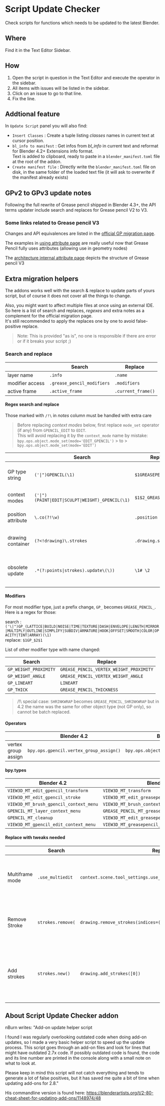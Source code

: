 # Script Update Checker
Check scripts for functions which needs to be updated to the latest Blender.

## Where

Find it in the Text Editor Sidebar.

## How

1. Open the script in question in the Text Editor and execute the operator in the sidebar. 
2. All items with issues will be listed in the sidebar. 
3. Click on an issue to go to that line. 
4. Fix the line.

## Addtional feature

In `Update Script` panel you will also find:
- `Insert Classes` : Create a tuple listing *classes* names in current text at cursor position. 
- `bl_info to manifest` : Get infos from *bl_info* in current text and reformat for Blender 4.2+ Extensions info format.  
Text is added to clipboard, ready to paste in a `blender_manifest.toml` file at the root of the addon.  
- `Create manifest file` : Directly write the `blender_manifest.toml` file on disk, in the same folder of the loaded text file (it will ask to overwrite if the manifest already exists)

## GPv2 to GPv3 update notes

Following the full rewrite of Grease pencil shipped in Blender 4.3+, the API terms updater include search and replaces for Grease pencil V2 to V3.
 
### Some links related to Grease pencil V3

Changes and API equivalences are listed in the [official GP migration page](https://developer.blender.org/docs/release_notes/4.3/grease_pencil_migration/).

The examples in [using attribute page](https://docs.blender.org/api/4.3/bpy.types.Attribute.html#using-attributes) are really useful now that Grease Pencil fully uses attributes (allowing use in geometry nodes)

The [architecture internal attribute page](https://developer.blender.org/docs/features/grease_pencil/architecture/#internal-attributes) depicts the structure of Grease pencil V3


## Extra migration helpers

The addons works well with the search & replace to update parts of yours script, but of course it does not cover all the things to change.

Also, you might want to affect multiple files at once using an external IDE.  
So here is a list of search and replaces, _regexes_ and extra notes as a complement for the official migration page.  
It's still recommended to apply the replaces one by one to avoid false-positive replace.  

> Note: This is provided "as is", no one is responsible if there are error or if it breaks your script ;)

### Search and replace

|                 | Search                     | Replace            |
| --------------- | -------------------------- | ------------------ |
| layer name      | `.info`                    | `.name`            |
| modifier access | `.grease_pencil_modifiers` | `.modifiers`       |
| active frame    | `.active_frame`            | `.current_frame()` |

#### Regex search and replace

Those marked with `/!\` in _notes_ column must be handled with extra care

> Before replacing _context modes_ below, first replace `mode_set` operator (if any) from `GPENCIL_EDIT` to `EDIT`.  
> This will avoid replacing it by the `context_mode` name by mistake:
> `bpy.ops.object.mode_set(mode='EDIT_GPENCIL')` > to > `bpy.ops.object.mode_set(mode='EDIT')`

|                    | Search                                            | Replace                | Notes                                                            |
| ------------------ | ------------------------------------------------- | ---------------------- | ---------------------------------------------------------------- |
| GP type string     | `('\|")GPENCIL(\1)`                               | `$1GREASEPENCIL$1`     | quotes avoid matching `GPENCIL` within strings                   |
| context modes      | `('\|")(PAINT\|EDIT\|SCULPT\|WEIGHT)_GPENCIL(\1)` | `$1$2_GREASE_PENCIL$1` | `/!\` ops `object.mode_set` use just "EDIT"                        |
| position attribute | `\.co(?!\w)`                                      | `.position`            | `/!\` vertices and fcurvce points still use `.co`                |
| drawing container  | `(?<!drawing)\.strokes`                           | `.drawing.strokes`     | Regex check if 'drawing' keyword is already there                |
| obsolete update    | `.*(?:points\|strokes).update\(\))`               | `\1# \2`               | Comment point/stroke update(), empty the replace field to remove |


#### Modifiers

For most modifier type, just a prefix change, `GP_` becomes `GREASE_PENCIL_`. Here is a regex for those:

search : `('\|")GP_(LATTICE|BUILD|NOISE|TIME|TEXTURE|DASH|ENVELOPE|LENGTH|MIRROR|MULTIPLY|OUTLINE|SIMPLIFY|SUBDIV|ARMATURE|HOOK|OFFSET|SMOOTH|COLOR|OPACITY|TINT|ARRAY)(\1)`  
replace: `$1GP_$2$1`

List of other modifier type with name changed:

| Search                | Replace                                 |
| --------------------- | --------------------------------------- |
| `GP_WEIGHT_PROXIMITY` | `GREASE_PENCIL_VERTEX_WEIGHT_PROXIMITY` |
| `GP_WEIGHT_ANGLE`     | `GREASE_PENCIL_VERTEX_WEIGHT_ANGLE`     |
| `GP_LINEART`          | `LINEART`                               |
| `GP_THICK`            | `GREASE_PENCIL_THICKNESS`               |

> /!\ special case:  `SHRINKWRAP` becomes `GREASE_PENCIL_SHRINKWRAP` but in 4.2 the name was the same for other object type (not GP only), so cannot be batch replaced.

#### Operators

|                     | Blender 4.2                             | Blender 4.3                            |
| ------------------- | --------------------------------------- | -------------------------------------- |
| vertex group assign | `bpy.ops.gpencil.vertex_group_assign()` | `bpy.ops.object.vertex_group_assign()` |


#### bpy.types

| Blender 4.2                            | Blender 4.3                                      |
| -------------------------------------- | ------------------------------------------------ |
| `VIEW3D_MT_edit_gpencil_transform`     | `VIEW3D_MT_transform`                            |
| `VIEW3D_MT_edit_gpencil_stroke`        | `VIEW3D_MT_edit_greasepencil_stroke`             |
| `VIEW3D_MT_brush_gpencil_context_menu` | `VIEW3D_MT_brush_context_menu`                   |
| `GPENCIL_MT_layer_context_menu`        | `GREASE_PENCIL_MT_grease_pencil_add_layer_extra` |
| `GPENCIL_MT_cleanup`                   | `VIEW3D_MT_edit_greasepencil_cleanup`            |
| `VIEW3D_MT_gpencil_edit_context_menu`  | `VIEW3D_MT_greasepencil_edit_context_menu`       |


#### Replace with tweaks needed

|                  | Search            | Replace                                                             | Notes                                                                |
| ---------------- | ----------------- | ------------------------------------------------------------------- | -------------------------------------------------------------------- |
| Multiframe  mode | `.use_multiedit`  | `context.scene.tool_settings.use_grease_pencil_multi_frame_editing` | Not stored on GP.data anymore, now a scene setting                   |
| Remove Stroke    | `strokes.remove(` | `drawing.remove_strokes(indices=(0,))`                              | Not using a stroke object, but a list of stroke indices in drawing.  |
| Add strokes      | `strokes.new()`   | `drawing.add_strokes([0])`                                          | int sequence: [2,4] will add one stroke with 2 points and one with 4 |



## About Script Update Checker addon

nBurn writes:
"Add-on update helper script

I found I was regularly overlooking outdated code when doing add-on updates, so I made a very basic helper script to speed up the update process. This script goes through an add-on files and look for lines that might have outdated 2.7x code. If possibly outdated code is found, the code and its line number are printed in the console along with a small note on what to look at.

Please keep in mind this script will not catch everything and tends to generate a lot of false positives, but it has saved me quite a bit of time when updating add-ons for 2.8."

His commandline version is found here: 
https://blenderartists.org/t/2-80-cheat-sheet-for-updating-add-ons/1148974/48
